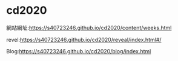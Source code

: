 # cd2020 
網站網址:https://s40723246.github.io/cd2020/content/weeks.html

revel:https://s40723246.github.io/cd2020/reveal/index.html#/

Blog:https://s40723246.github.io/cd2020/blog/index.html
